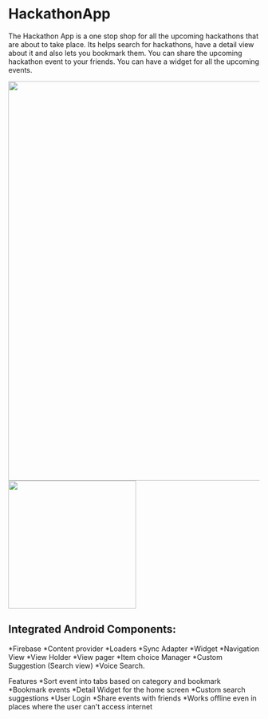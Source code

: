 # HackathonApp #
The Hackathon App is a one stop shop for all the upcoming hackathons that are about to take
place. Its helps search for hackathons, have a detail view about it and also lets you bookmark
them. You can share the upcoming hackathon event to your friends. You can have a widget for
all the upcoming events.

<img src="https://github.com/DhayanandBaskar/HackathonApp/app images/hackathon App.png" width="800">
<img src="https://github.com/DhayanandBaskar/HackathonApp/app images/tab.PNG" width="256">

## Integrated Android Components: ##
*Firebase
*Content provider
*Loaders
*Sync Adapter
*Widget
*Navigation View
*View Holder
*View pager
*Item choice Manager
*Custom Suggestion (Search view)
*Voice Search.

Features
*Sort event into tabs based on category and bookmark
*Bookmark events
*Detail Widget for the home screen
*Custom search suggestions
*User Login
*Share events with friends
*Works offline even in places where the user can't access internet

